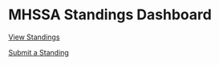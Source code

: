# MHSSA Standings Dashboard

[View Standings](https://sharptopco.github.io/mhssa/standings/prod.html)

[Submit a Standing](https://sharptopco.github.io/mhssa/standings/login.html)
